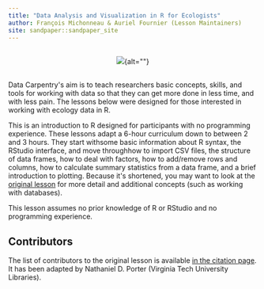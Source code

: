 ```yaml
---
title: "Data Analysis and Visualization in R for Ecologists"
author: François Michonneau & Auriel Fournier (Lesson Maintainers)
site: sandpaper::sandpaper_site
---
```


<p></p>

<div style="text-align: center; margin-top: 30px; margin-bottom: 30px;">

![](episodes/fig/DC-logo-vision.png){alt=""}

</div>

<p></p>

Data Carpentry's aim is to teach researchers basic concepts, skills,
and tools for working with data so that they can get more done in less
time, and with less pain. The lessons below were designed for those interested
in working with ecology data in R.

This is an introduction to R designed for participants with no programming
experience. These lessons adapt a 6-hour curriculum down to between 2 and 3 hours. 
They start withsome basic information about R syntax, the RStudio interface, and move throughhow to import CSV files, the structure of data frames, how to deal with factors,
how to add/remove rows and columns, how to calculate summary statistics from a
data frame, and a brief introduction to plotting. Because it's shortened, you may
want to look at the [original lesson](https://datacarpentry.org/R-ecology-lesson/index.html) for more detail and additional concepts (such as 
working with databases).

This lesson assumes no prior knowledge of R or RStudio and no programming
experience.

## Contributors

The list of contributors to the original lesson is available [in the citation page](https://datacarpentry.org/R-ecology-lesson/CITATION). It has been adapted
by Nathaniel D. Porter (Virginia Tech University Libraries).


